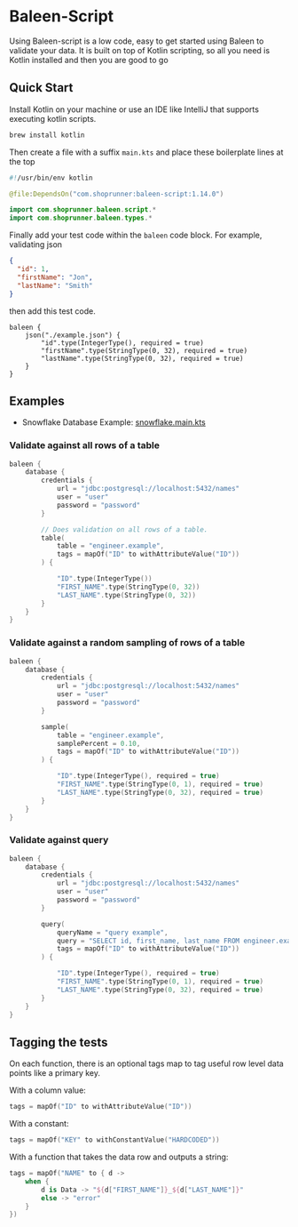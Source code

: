 # Baleen-Script

Using Baleen-script is a low code, easy to get started using Baleen to validate your data. 
It is built on top of Kotlin scripting, so all you need is Kotlin installed and then you are good to go

## Quick Start

Install Kotlin on your machine or use an IDE like IntelliJ that supports executing kotlin scripts.

```bash
brew install kotlin
```

Then create a file with a suffix `main.kts` and place these boilerplate lines at the top

```kotlin
#!/usr/bin/env kotlin

@file:DependsOn("com.shoprunner:baleen-script:1.14.0")

import com.shoprunner.baleen.script.*
import com.shoprunner.baleen.types.*
```

Finally add your test code within the `baleen` code block. For example, validating json

```json
{
  "id": 1,
  "firstName": "Jon",
  "lastName": "Smith"
}
```

then add this test code.

```
baleen {
    json("./example.json") {
        "id".type(IntegerType(), required = true)
        "firstName".type(StringType(0, 32), required = true)
        "lastName".type(StringType(0, 32), required = true)
    }
}
```

## Examples

* Snowflake Database Example: [snowflake.main.kts](src/examples/snowflake.main.kts)

### Validate against all rows of a table
```kotlin
baleen {
    database {
        credentials {
            url = "jdbc:postgresql://localhost:5432/names"
            user = "user"
            password = "password"
        }

        // Does validation on all rows of a table.
        table(
            table = "engineer.example",
            tags = mapOf("ID" to withAttributeValue("ID"))
        ) {

            "ID".type(IntegerType())
            "FIRST_NAME".type(StringType(0, 32))
            "LAST_NAME".type(StringType(0, 32))
        }
    }
}
```

### Validate against a random sampling of rows of a table
```kotlin
baleen {
    database {
        credentials {
            url = "jdbc:postgresql://localhost:5432/names"
            user = "user"
            password = "password"
        }

        sample(
            table = "engineer.example",
            samplePercent = 0.10,
            tags = mapOf("ID" to withAttributeValue("ID"))
        ) {

            "ID".type(IntegerType(), required = true)
            "FIRST_NAME".type(StringType(0, 1), required = true)
            "LAST_NAME".type(StringType(0, 32), required = true)
        }
    }
}
```

### Validate against query
```kotlin
baleen {
    database {
        credentials {
            url = "jdbc:postgresql://localhost:5432/names"
            user = "user"
            password = "password"
        }

        query(
            queryName = "query example",
            query = "SELECT id, first_name, last_name FROM engineer.example WHERE last_name = 'Smith'",
            tags = mapOf("ID" to withAttributeValue("ID"))
        ) {

            "ID".type(IntegerType(), required = true)
            "FIRST_NAME".type(StringType(0, 1), required = true)
            "LAST_NAME".type(StringType(0, 32), required = true)
        }
    }
}
```

## Tagging the tests

On each function, there is an optional tags map to tag useful row level data points
like a primary key.

With a column value:
```kotlin
tags = mapOf("ID" to withAttributeValue("ID"))
```

With a constant:
```kotlin
tags = mapOf("KEY" to withConstantValue("HARDCODED"))
```

With a function that takes the data row and outputs a string:
```kotlin
tags = mapOf("NAME" to { d ->
    when {
        d is Data -> "${d["FIRST_NAME"]}_${d["LAST_NAME"]}"
        else -> "error"
    }    
})
```
